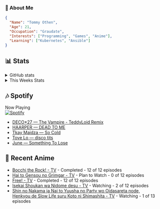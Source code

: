### 👋 About Me
```json
{
  "Name": "Tommy Othen",
  "Age": 21,
  "Occupation": "Graudate",
  "Interests": ["Programming", "Games", "Anime"],
  "Learning": ["Kubernetes", "Ansible"]
}
```

## 📊 Stats
<details>
  <summary>GitHub stats</summary>
  <a href="https://github.com/anuraghazra/github-readme-stats">
    <img src="https://github-readme-stats.vercel.app/api?username=tommyothen&show_icons=true&count_private=true&hide=prs,issues">
  </a>
</details>

<details>
  <summary>This Weeks Stats</summary>
  <a href="https://github.com/anuraghazra/github-readme-stats">
    <img src="https://github-readme-stats.vercel.app/api/wakatime?username=tommyothen&cache_seconds=1800&custom_title=Top%20Languages">
  </a>
</details>

## 🎶 Spotify
Now Playing\
[![Spotify](https://novatorem-dasushiasian.vercel.app/api/spotify)](https://open.spotify.com/user/g90805640970)
<!-- LASTFM:START -->
* [DECO*27 — The Vampire - TeddyLoid Remix](https://www.last.fm/music/DECO*27/_/The+Vampire+-+TeddyLoid+Remix)
* [HAARPER — DEAD TO ME](https://www.last.fm/music/HAARPER/_/DEAD+TO+ME)
* [Tkay Maidza — So Cold](https://www.last.fm/music/Tkay+Maidza/_/So+Cold)
* [Tove Lo — disco tits](https://www.last.fm/music/Tove+Lo/_/disco+tits)
* [June — Something To Lose](https://www.last.fm/music/June/_/Something+To+Lose)<!-- LASTFM:END -->

## 🗻 Recent Anime
<!-- ANIME-LIST:START -->
* [Bocchi the Rock! - TV](https://myanimelist.net/anime/47917/Bocchi_the_Rock) - Completed - 12 of 12 episodes
* [Hai to Gensou no Grimgar - TV](https://myanimelist.net/anime/31859/Hai_to_Gensou_no_Grimgar) - Plan to Watch - 0 of 12 episodes
* [Free! - TV](https://myanimelist.net/anime/18507/Free) - Completed - 12 of 12 episodes
* [Isekai Shoukan wa Nidome desu - TV](https://myanimelist.net/anime/50220/Isekai_Shoukan_wa_Nidome_desu) - Watching - 2 of 12 episodes
* [Shin no Nakama ja Nai to Yuusha no Party wo Oidasareta node, Henkyou de Slow Life suru Koto ni Shimashita - TV](https://myanimelist.net/anime/44037/Shin_no_Nakama_ja_Nai_to_Yuusha_no_Party_wo_Oidasareta_node_Henkyou_de_Slow_Life_suru_Koto_ni_Shimashita) - Watching - 1 of 13 episodes<!-- ANIME-LIST:END -->
